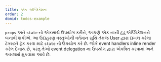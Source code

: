 ```yaml
---
title: એક એપ્લિકેશન
order: 2
domid: todos-example
---
```


`props` અને `state` નો એકસાથે ઉપયોગ કરીને, આપણે એક નાની ટૂડૂ એપ્લિકેશનને બનાવી શકીએ. આ ઉદાહરણ વસ્તુઓની વર્તમાન સૂચિ તેમજ User દ્વારા દાખલ કરેલા ટેક્સ્ટને ટ્રૅક કરવા માટે `state` નો ઉપયોગ કરે છે. જોકે event handlers inline render કરેલ દેખાય છે, પરંતુ તેઓ event delegation ના ઉપયોગ દ્વારા એકત્રિત કરવામાં અને અમલમાં મુકવામા આવે છે.